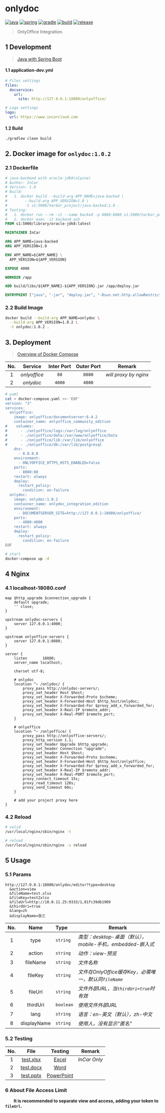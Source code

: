 # onlydoc

[![java](https://img.shields.io/badge/java-1.8-brightgreen.svg?style=flat&logo=java)](https://www.oracle.com/java/technologies/javase-downloads.html)
[![spring](https://img.shields.io/badge/springboot-2.3.2-brightgreen.svg?style=flat&logo=spring)](https://docs.spring.io/spring-boot/docs/2.3.x-SNAPSHOT/reference/htmlsingle)
[![gradle](https://img.shields.io/badge/gradle-7.2-brightgreen.svg?style=flat&logo=gradle)](https://docs.gradle.org/7.2/userguide/installation.html)
[![build](https://github.com/InCar/onlydoc/workflows/build/badge.svg)](https://github.com/InCar/onlydoc/actions)
[![release](https://img.shields.io/badge/release-1.0.2-blue.svg)](https://github.com/InCar/onlydoc/releases)

> OnlyOffice Integration.

## 1 Development

> [Java with Spring Boot](https://api.onlyoffice.com/editors/example/javaspring)

#### 1.1 application-dev.yml

```yaml
# Files settings
files:
  docservice:
    url:
      site: http://127.0.0.1:18080/onlyoffice/

# Logo settings
logo:
  url: https://www.incarcloud.com
```

#### 1.2 Build

```bash
./gradlew clean build
```

## 2. Docker image for `onlydoc:1.0.2`

### 2.1 Dockerfile

```dockerfile
# java-backend with oracle-jdk8(alpine)
# Author: InCar
# Version: 1.0
# Build:
#   1. docker build --build-arg APP_NAME=java-backed \
#        --build-arg APP_VERSION=1.0 \
#        -t s1:5000/harbor_project/java-backed:1.0 .
# Testing:
#   1. docker run --rm -it --name backed -p 8080:8080 s1:5000/harbor_project/java-backend:1.0
#   2. docker exec -it backend ash
FROM s1:5000/library/oracle-jdk8:latest

MAINTAINER InCar

ARG APP_NAME=java-backed
ARG APP_VERSION=1.0

ENV APP_NAME=${APP_NAME} \
  APP_VERSION=${APP_VERSION}

EXPOSE 4000

WORKDIR /app

ADD build/libs/${APP_NAME}-${APP_VERSION}.jar /app/deploy.jar

ENTRYPOINT ["java", "-jar", "deploy.jar", "-Dsun.net.http.allowRestrictedHeaders=true"]
```

### 2.2 Build Image

```bash
docker build --build-arg APP_NAME=onlydoc \
  --build-arg APP_VERSION=1.0.2 \
  -t onlydoc:1.0.2 .
```

## 3. Deployment

> [Overview of Docker Compose](https://docs.docker.com/compose/)

|No.|Service|Inter Port|Outer Port|Remark|
|:---:|:---:|:---:|:---:|----|
|1|*onlyoffice*|`80`|`8080`|*will proxy by nginx*|
|2|*onlydoc*|`4000`|`4000`||

```bash
# yaml
cat > docker-compose.yaml <<-'EOF'
version: "3"
services:
  onlyoffice:
    image: onlyoffice/documentserver:6.4.2
    container_name: onlyoffice_community_edition
#    volumes:
#      - ./onlyoffice/logs:/var/log/onlyoffice
#      - ./onlyoffice/data:/var/www/onlyoffice/Data
#      - ./onlyoffice/lib:/var/lib/onlyoffice
#      - ./onlyoffice/db:/var/lib/postgresql
    dns:
      - 8.8.8.8
    environment:
      - ONLYOFFICE_HTTPS_HSTS_ENABLED=false
    ports:
      - 8080:80
    restart: always
    deploy:
      restart_policy:
        condition: on-failure
  onlydoc:
    image: onlydoc:1.0.2
    container_name: onlydoc_integration_edition
    environment:
      - DOCUMENTSERVER_SITE=http://127.0.0.1:18080/onlyoffice/
    ports:
      - 4000:4000
    restart: always
    deploy:
      restart_policy:
        condition: on-failure
EOF

# start
docker-compose up -d
```

## 4 Nginx

### 4.1 localhost-18080.conf

```nginx
map $http_upgrade $connection_upgrade {
    default upgrade;
    '' close;
}

upstream onlydoc-servers {
    server 127.0.0.1:4000;
}

upstream onlyoffice-servers {
    server 127.0.0.1:8080;
}

server {
    listen       18080;
    server_name localhost;

    charset utf-8;

    # onlydoc
    location ^~ /onlydoc/ {
        proxy_pass http://onlydoc-servers/;
        proxy_set_header Host $host;
        proxy_set_header X-Forwarded-Proto $scheme;
        proxy_set_header X-Forwarded-Host $http_host/onlydoc;
        proxy_set_header X-Forwarded-For $proxy_add_x_forwarded_for;
        proxy_set_header X-Real-IP $remote_addr;
        proxy_set_header X-Real-PORT $remote_port;
    }

    # onlyoffice
    location ^~ /onlyoffice/ {
        proxy_pass http://onlyoffice-servers/;
        proxy_http_version 1.1;
        proxy_set_header Upgrade $http_upgrade;
        proxy_set_header Connection "upgrade";
        proxy_set_header Host $host;
        proxy_set_header X-Forwarded-Proto $scheme;
        proxy_set_header X-Forwarded-Host $http_host/onlyoffice;
        proxy_set_header X-Forwarded-For $proxy_add_x_forwarded_for;
        proxy_set_header X-Real-IP $remote_addr;
        proxy_set_header X-Real-PORT $remote_port;
        proxy_connect_timeout 15s;
        proxy_read_timeout 120s;
        proxy_send_timeout 60s;
    }
    
    # add your project proxy here
}
```

### 4.2 Reload

```bash
# valid
/usr/local/nginx/sbin/nginx -t

# reload
/usr/local/nginx/sbin/nginx -s reload
```

## 5 Usage

### 5.1 Params

```text
http://127.0.0.1:18080/onlydoc/editor?type=desktop
  &action=view
  &fileName=test.xlsx
  &fileKey=test2xlsx
  &fileUrl=http://10.0.11.25:9333/1,01fc39db1909
  &thirdUri=true
  &lang=zh
  &displayName=张三
```

|No.|Name|Type|Remark|
|:---:|:---:|:----|-----|
|1|type|`string`|*类型：desktop-桌面（默认），mobile-手机，embedded-嵌入式*|
|2|action|`string`|*动作：view-预览*|
|3|fileName|`string`|*文件名称*|
|4|fileKey|`string`|*文件在OnlyOffice缓存Key，必需唯一，默认同`fileName`*|
|5|fileUrl|`string`|*文件外部URL，当`thirdUri=true`时有效*|
|6|thirdUri|`boolean`|*使用文件外部URL*|
|7|lang|`string`|*语言：en-英文（默认），zh-中文*|
|8|displayName|`string`|*使用人，没有显示“匿名”*|

### 5.2 Testing

|No.|File|Testing|Remark|
|:---:|:---:|:---:|-----|
|1|[test.xlsx](http://10.0.11.25:9333/1,01fc39db1909)|[Excel](http://127.0.0.1:18080/onlydoc/editor?action=view&fileName=test.xlsx&fileKey=test2xlsx&fileUrl=http://10.0.11.25:9333/1,01fc39db1909&thirdUri=true&lang=zh&displayName=张三)|*InCar Only*|
|2|[test.docx](http://10.0.11.25:9333/6,01fe0f8fd5a4)|[Word](http://127.0.0.1:18080/onlydoc/editor?action=view&fileName=test.docx&fileKey=test2docx&fileUrl=http://10.0.11.25:9333/6,01fe0f8fd5a4&thirdUri=true&lang=zh&displayName=张三)||
|3|[test.pptx](http://10.0.11.25:9333/6,01ff978bc1c3)|[PowerPoint](http://127.0.0.1:18080/onlydoc/editor?action=view&fileName=test.pptx&fileKey=test2pptx&fileUrl=http://10.0.11.25:9333/6,01ff978bc1c3&thirdUri=true&lang=zh&displayName=张三)||

### 6 About File Access Limit

&emsp;&emsp;**It is recommended to separate view and access, adding your token to `fileUrl`.**
